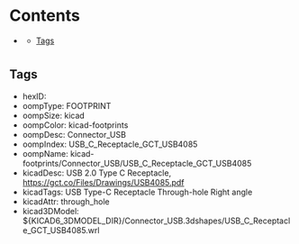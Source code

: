 



Contents
========

* [](#)
	* [Tags](#tags)

# 

## Tags

- hexID: 
- oompType: FOOTPRINT
- oompSize: kicad
- oompColor: kicad-footprints
- oompDesc: Connector_USB
- oompIndex: USB_C_Receptacle_GCT_USB4085
- oompName: kicad-footprints/Connector_USB/USB_C_Receptacle_GCT_USB4085
- kicadDesc: USB 2.0 Type C Receptacle, https://gct.co/Files/Drawings/USB4085.pdf
- kicadTags: USB Type-C Receptacle Through-hole Right angle
- kicadAttr: through_hole
- kicad3DModel: ${KICAD6_3DMODEL_DIR}/Connector_USB.3dshapes/USB_C_Receptacle_GCT_USB4085.wrl
